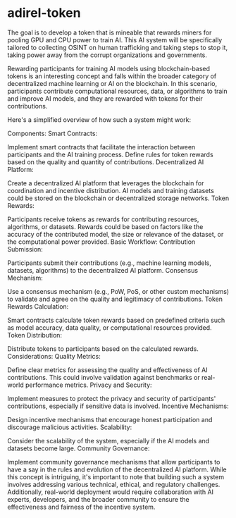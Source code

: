 # adirel-token

The goal is to develop a token that is mineable that rewards miners for pooling GPU and CPU power to train AI. This AI system will be specifically tailored to collecting OSINT on human trafficking and taking steps to stop it, taking power away from the corrupt organizations and governments.

Rewarding participants for training AI models using blockchain-based tokens is an interesting concept and falls within the broader category of decentralized machine learning or AI on the blockchain. In this scenario, participants contribute computational resources, data, or algorithms to train and improve AI models, and they are rewarded with tokens for their contributions.

Here's a simplified overview of how such a system might work:

Components:
Smart Contracts:

Implement smart contracts that facilitate the interaction between participants and the AI training process.
Define rules for token rewards based on the quality and quantity of contributions.
Decentralized AI Platform:

Create a decentralized AI platform that leverages the blockchain for coordination and incentive distribution.
AI models and training datasets could be stored on the blockchain or decentralized storage networks.
Token Rewards:

Participants receive tokens as rewards for contributing resources, algorithms, or datasets.
Rewards could be based on factors like the accuracy of the contributed model, the size or relevance of the dataset, or the computational power provided.
Basic Workflow:
Contribution Submission:

Participants submit their contributions (e.g., machine learning models, datasets, algorithms) to the decentralized AI platform.
Consensus Mechanism:

Use a consensus mechanism (e.g., PoW, PoS, or other custom mechanisms) to validate and agree on the quality and legitimacy of contributions.
Token Rewards Calculation:

Smart contracts calculate token rewards based on predefined criteria such as model accuracy, data quality, or computational resources provided.
Token Distribution:

Distribute tokens to participants based on the calculated rewards.
Considerations:
Quality Metrics:

Define clear metrics for assessing the quality and effectiveness of AI contributions. This could involve validation against benchmarks or real-world performance metrics.
Privacy and Security:

Implement measures to protect the privacy and security of participants' contributions, especially if sensitive data is involved.
Incentive Mechanisms:

Design incentive mechanisms that encourage honest participation and discourage malicious activities.
Scalability:

Consider the scalability of the system, especially if the AI models and datasets become large.
Community Governance:

Implement community governance mechanisms that allow participants to have a say in the rules and evolution of the decentralized AI platform.
While this concept is intriguing, it's important to note that building such a system involves addressing various technical, ethical, and regulatory challenges. Additionally, real-world deployment would require collaboration with AI experts, developers, and the broader community to ensure the effectiveness and fairness of the incentive system.
